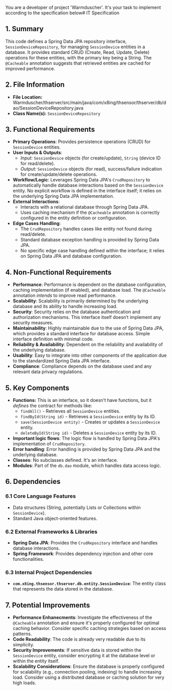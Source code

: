 You are a developer of project 'Warmduscher'. It's your task to implement according to the specification below# IT Specification

## 1. Summary

This code defines a Spring Data JPA repository interface, `SessionDeviceRepository`, for managing `SessionDevice` entities in a database. It provides standard CRUD (Create, Read, Update, Delete) operations for these entities, with the primary key being a String. The `@Cacheable` annotation suggests that retrieved entities are cached for improved performance.

## 2. File Information

- **File Location:** Warmduscher/thserver/src/main/java/com/x8ing/thsensor/thserver/db/dao/SessionDeviceRepository.java
- **Class Name(s):** `SessionDeviceRepository`

## 3. Functional Requirements

- **Primary Operations**: Provides persistence operations (CRUD) for `SessionDevice` entities.
- **User Inputs & Outputs**:
    - *Input:*  `SessionDevice` objects (for create/update), `String` (device ID for read/delete).
    - *Output:* `SessionDevice` objects (for read), success/failure indication for create/update/delete operations.
- **Workflow/Logic**: Leverages Spring Data JPA's `CrudRepository` to automatically handle database interactions based on the `SessionDevice` entity.  No explicit workflow is defined in the interface itself; it relies on the underlying Spring Data JPA implementation.
- **External Interactions**:
    - Interacts with a relational database through Spring Data JPA.
    - Uses caching mechanism if the `@Cacheable` annotation is correctly configured in the entity definition or configuration.
- **Edge Cases Handling**:
    - The `CrudRepository` handles cases like entity not found during read/delete.
    -  Standard database exception handling is provided by Spring Data JPA.
    - No specific edge case handling defined within the interface; it relies on Spring Data JPA and database configuration.

## 4. Non-Functional Requirements

- **Performance**: Performance is dependent on the database configuration, caching implementation (if enabled), and database load. The `@Cacheable` annotation *intends* to improve read performance.
- **Scalability**: Scalability is primarily determined by the underlying database and its ability to handle increasing load.
- **Security**: Security relies on the database authentication and authorization mechanisms. This interface itself doesn’t implement any security measures.
- **Maintainability**: Highly maintainable due to the use of Spring Data JPA, which provides a standard interface for database access.  Simple interface definition with minimal code.
- **Reliability & Availability**: Dependent on the reliability and availability of the underlying database.
- **Usability**: Easy to integrate into other components of the application due to the standardized Spring Data JPA interface.
- **Compliance**: Compliance depends on the database used and any relevant data privacy regulations.

## 5. Key Components

- **Functions:**  This is an interface, so it doesn’t have functions, but it *defines* the contract for methods like:
    - `findAll()` - Retrieves all `SessionDevice` entities.
    - `findById(String id)` - Retrieves a `SessionDevice` entity by its ID.
    - `save(SessionDevice entity)` - Creates or updates a `SessionDevice` entity.
    - `deleteById(String id)` - Deletes a `SessionDevice` entity by its ID.
- **Important logic flows**: The logic flow is handled by Spring Data JPA's implementation of `CrudRepository`.
- **Error handling**:  Error handling is provided by Spring Data JPA and the underlying database.
- **Classes**: No subclasses defined. It's an interface.
- **Modules**: Part of the `db.dao` module, which handles data access logic.

## 6. Dependencies

### 6.1 Core Language Features
- Data structures (String, potentially Lists or Collections within `SessionDevice`).
- Standard Java object-oriented features.

### 6.2 External Frameworks & Libraries
- **Spring Data JPA**: Provides the `CrudRepository` interface and handles database interactions.
- **Spring Framework**: Provides dependency injection and other core functionalities.

### 6.3 Internal Project Dependencies
- **`com.x8ing.thsensor.thserver.db.entity.SessionDevice`**:  The entity class that represents the data stored in the database.

## 7. Potential Improvements

- **Performance Enhanecments**: Investigate the effectiveness of the `@Cacheable` annotation and ensure it's properly configured for optimal caching behavior. Consider specific caching strategies based on access patterns.
- **Code Readability**: The code is already very readable due to its simplicity.
- **Security Improvements**: If sensitive data is stored within the `SessionDevice` entity, consider encrypting it at the database level or within the entity itself.
- **Scalability Considerations**:  Ensure the database is properly configured for scalability (e.g., connection pooling, indexing) to handle increasing load. Consider using a distributed database or caching solution for very high loads.